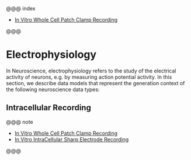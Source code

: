 @@@ index

* [In Vitro Whole Cell Patch Clamp Recording](./wholecellpatchclamp-recording.md)

@@@

# Electrophysiology

In Neuroscience, electrophysiology refers to the study of the electrical activity of neurons, e.g. by measuring action potential activity.
In this section, we describe data models that represent the generation context of the following neuroscience data types:

## Intracellular Recording

@@@ note

* [In Vitro Whole Cell Patch Clamp Recording](./wholecellpatchclamp-recording.html)
* [In Vitro IntraCellular Sharp Electrode Recording](./intracellularsharpelectrode-recording.html)

@@@